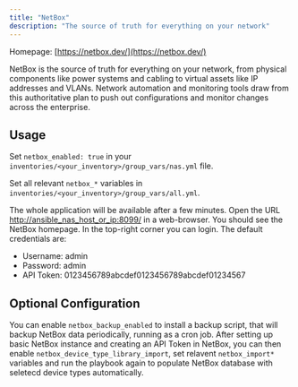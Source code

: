 ```yaml
---
title: "NetBox"
description: "The source of truth for everything on your network"
---
```


Homepage: [https://netbox.dev/](https://netbox.dev/)

NetBox is the source of truth for everything on your network, from physical components like power systems and cabling to virtual assets like IP addresses and VLANs. Network automation and monitoring tools draw from this authoritative plan to push out configurations and monitor changes across the enterprise.

## Usage

Set `netbox_enabled: true` in your `inventories/<your_inventory>/group_vars/nas.yml` file.

Set all relevant `netbox_*` variables in `inventories/<your_inventory>/group_vars/all.yml`.

The whole application will be available after a few minutes. Open the URL [http://ansible_nas_host_or_ip:8099/](http://ansible_nas_host_or_ip:8099/) in a web-browser. You should see the NetBox homepage. In the top-right corner you can login. The default credentials are:

- Username: admin
- Password: admin
- API Token: 0123456789abcdef0123456789abcdef01234567

## Optional Configuration

You can enable `netbox_backup_enabled` to install a backup script, that will backup NetBox data periodically, running as a cron job.
After setting up basic NetBox instance and creating an API Token in NetBox, you can then enable `netbox_device_type_library_import`, set relavent `netbox_import*` variables and run the playbook again to populate NetBox database with seletecd device types automatically.
